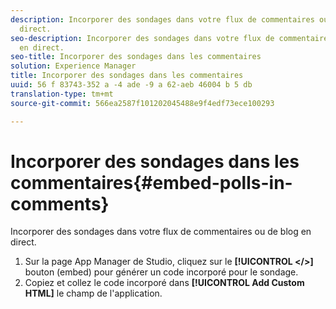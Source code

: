 ```yaml
---
description: Incorporer des sondages dans votre flux de commentaires ou de blog en
  direct.
seo-description: Incorporer des sondages dans votre flux de commentaires ou de blog
  en direct.
seo-title: Incorporer des sondages dans les commentaires
solution: Experience Manager
title: Incorporer des sondages dans les commentaires
uuid: 56 f 83743-352 a -4 ade -9 a 62-aeb 46004 b 5 db
translation-type: tm+mt
source-git-commit: 566ea2587f101202045488e9f4edf73ece100293

---
```



# Incorporer des sondages dans les commentaires{#embed-polls-in-comments}

Incorporer des sondages dans votre flux de commentaires ou de blog en direct.

1. Sur la page App Manager de Studio, cliquez sur le **[!UICONTROL </>]** bouton (embed) pour générer un code incorporé pour le sondage.
1. Copiez et collez le code incorporé dans **[!UICONTROL Add Custom HTML]** le champ de l'application.

